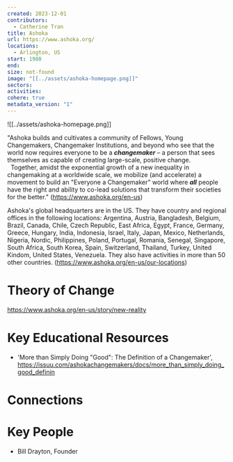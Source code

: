 ```yaml
---
created: 2023-12-01
contributors:
  - Catherine Tran
title: Ashoka
url: https://www.ashoka.org/
locations:
  - Arlington, US
start: 1980
end: 
size: not-found
image: "[[../assets/ashoka-homepage.png]]"
sectors: 
activities: 
cohere: true
metadata_version: "1"
---
```

![[../assets/ashoka-homepage.png]]

"Ashoka builds and cultivates a community of Fellows, Young Changemakers, Changemaker Institutions, and beyond who see that the world now requires everyone to be a **_changemaker_** – a person that sees themselves as capable of creating large-scale, positive change.  
 
Together, amidst the exponential growth of a new inequality in changemaking at a worldwide scale, we mobilize (and accelerate) a movement to build an "Everyone a Changemaker" world where **_all_** people have the right and ability to co-lead solutions that transform their societies for the better."
(https://www.ashoka.org/en-us)

Ashoka's global headquarters are in the US. They have country and regional offices in the following locations: Argentina, Austria, Bangladesh, Belgium, Brazil, Canada, Chile, Czech Republic, East Africa, Egypt, France, Germany, Greece, Hungary, India, Indonesia, Israel, Italy, Japan, Mexico, Netherlands, Nigeria, Nordic, Philippines, Poland, Portugal, Romania, Senegal, Singapore, South Africa, South Korea, Spain, Switzerland, Thailand, Turkey, United Kindom, United States, Venezuela. They also have activities in more than 50 other countries.
(https://www.ashoka.org/en-us/our-locations)

# Theory of Change

https://www.ashoka.org/en-us/story/new-reality

# Key Educational Resources

- 'More than Simply Doing "Good": The Definition of a Changemaker', https://issuu.com/ashokachangemakers/docs/more_than_simply_doing_good_definin 

# Connections


# Key People

- Bill Drayton, Founder

